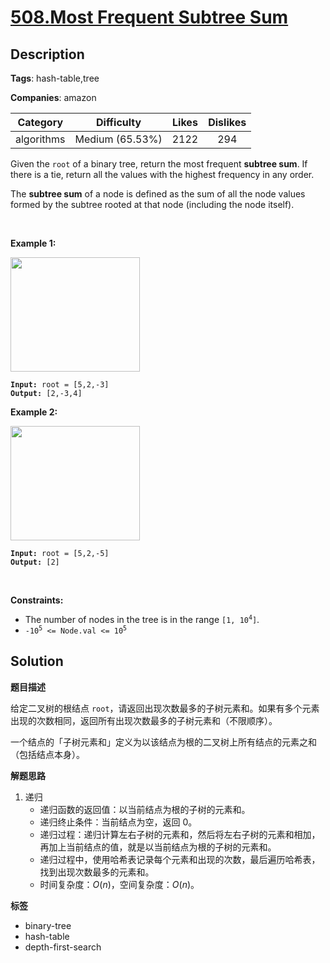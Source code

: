 # [508.Most Frequent Subtree Sum](https://leetcode.com/problems/most-frequent-subtree-sum/description/)

## Description

**Tags**: hash-table,tree

**Companies**: amazon

|  Category  |   Difficulty    | Likes | Dislikes |
| :--------: | :-------------: | :---: | :------: |
| algorithms | Medium (65.53%) | 2122  |   294    |

<p>Given the <code>root</code> of a binary tree, return the most frequent <strong>subtree sum</strong>. If there is a tie, return all the values with the highest frequency in any order.</p>
<p>The <strong>subtree sum</strong> of a node is defined as the sum of all the node values formed by the subtree rooted at that node (including the node itself).</p>
<p>&nbsp;</p>
<p><strong class="example">Example 1:</strong></p>
<img alt="" src="https://assets.leetcode.com/uploads/2021/04/24/freq1-tree.jpg" style="width: 207px; height: 183px;" />
<pre><code><strong>Input:</strong> root = [5,2,-3]
<strong>Output:</strong> [2,-3,4]</code></pre>
<p><strong class="example">Example 2:</strong></p>
<img alt="" src="https://assets.leetcode.com/uploads/2021/04/24/freq2-tree.jpg" style="width: 207px; height: 183px;" />
<pre><code><strong>Input:</strong> root = [5,2,-5]
<strong>Output:</strong> [2]</code></pre>
<p>&nbsp;</p>
<p><strong>Constraints:</strong></p>
<ul>
  <li>The number of nodes in the tree is in the range <code>[1, 10<sup>4</sup>]</code>.</li>
  <li><code>-10<sup>5</sup> &lt;= Node.val &lt;= 10<sup>5</sup></code></li>
</ul>

## Solution

**题目描述**

给定二叉树的根结点 `root`，请返回出现次数最多的子树元素和。如果有多个元素出现的次数相同，返回所有出现次数最多的子树元素和（不限顺序）。

一个结点的「子树元素和」定义为以该结点为根的二叉树上所有结点的元素之和（包括结点本身）。

**解题思路**

1. 递归
   - 递归函数的返回值：以当前结点为根的子树的元素和。
   - 递归终止条件：当前结点为空，返回 0。
   - 递归过程：递归计算左右子树的元素和，然后将左右子树的元素和相加，再加上当前结点的值，就是以当前结点为根的子树的元素和。
   - 递归过程中，使用哈希表记录每个元素和出现的次数，最后遍历哈希表，找到出现次数最多的元素和。
   - 时间复杂度：$O(n)$，空间复杂度：$O(n)$。

**标签**

- binary-tree
- hash-table
- depth-first-search
